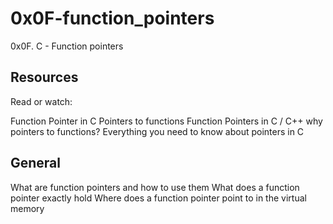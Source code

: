 # 0x0F-function_pointers
0x0F. C - Function pointers

## Resources
Read or watch:

Function Pointer in C
Pointers to functions
Function Pointers in C / C++
why pointers to functions?
Everything you need to know about pointers in C

## General
What are function pointers and how to use them
What does a function pointer exactly hold
Where does a function pointer point to in the virtual memory


